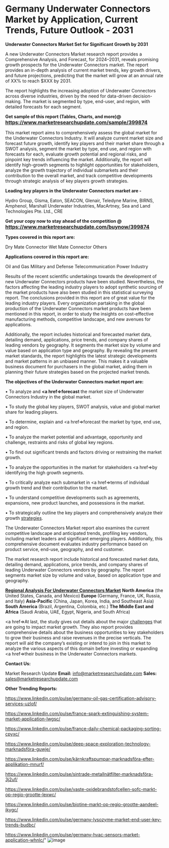 # Germany Underwater Connectors Market by Application, Current Trends, Future Outlook - 2031

<strong>Underwater Connectors Market Set for Significant Growth by 2031</strong>

A new Underwater Connectors Market research report provides a Comprehensive Analysis, and Forecast, for 2024–2031, reveals promising growth prospects for the Underwater Connectors market. The report provides an in-depth analysis of current market trends, key growth drivers, and future projections, predicting that the market will grow at an annual rate of XX% to reach $XXX by 2031.

The report highlights the increasing adoption of Underwater Connectors across diverse industries, driven by the need for data-driven decision-making. The market is segmented by type, end-user, and region, with detailed forecasts for each segment.

<strong>Get sample of this report (Tables, Charts, and more)@ <a href=https://www.marketresearchupdate.com/sample/399874><font size=3 color=#0000ff>https://www.marketresearchupdate.com/sample/399874</font></a></strong>

This market report aims to comprehensively assess the global market for the Underwater Connectors Industry. It will analyze current market size and forecast future growth, identify key players and their market share through a SWOT analysis, segment the market by type, end use, and region with forecasts for each, evaluate growth potential and regional risks, and pinpoint key trends influencing the market. Additionally, the report will identify high-growth segments to highlight opportunities for stakeholders, analyze the growth trajectory of individual submarkets and their contribution to the overall market, and track competitive developments through strategic analysis of key players growth strategies.

<strong>Leading key players in the Underwater Connectors market are -</strong>

Hydro Group, Gisma, Eaton, SEACON, Glenair, Teledyne Marine, BIRNS, Amphenol, Marshall Underwater Industries, MacArtney, Sea and Land Technologies Pte. Ltd., CRE

<strong>Get your copy now to stay ahead of the competition @ <a href=https://www.marketresearchupdate.com/buynow/399874><font size=3 color=#0000ff>https://www.marketresearchupdate.com/buynow/399874</font></a></strong>

<strong>Types covered in this report are:</strong>

Dry Mate Connector
Wet Mate Connector
Others

<strong>Applications covered in this report are:</strong>

Oil and Gas
Military and Defense
Telecommunication
Power Industry

Results of the recent scientific undertakings towards the development of new Underwater Connectors products have been studied. Nevertheless, the factors affecting the leading industry players to adopt synthetic sourcing of the market products have also been studied in this statistical surveying report. The conclusions provided in this report are of great value for the leading industry players. Every organization partaking in the global production of the Underwater Connectors market products have been mentioned in this report, in order to study the insights on cost-effective manufacturing methods, competitive landscape, and new avenues for applications.

Additionally, the report includes historical and forecasted market data, detailing demand, applications, price trends, and company shares of leading vendors by geography. It segments the market size by volume and value based on application type and geography. By revealing the present market standards, the report highlights the latest strategic developments and market patterns in an unbiased manner. This makes it a valuable business document for purchasers in the global market, aiding them in planning their future strategies based on the projected market trends.

<strong>The objectives of the Underwater Connectors market report are:</strong>

• To analyze and <strong><a href=><strong>forecast</strong></a></strong> the market size of Underwater Connectors Industry in the global market.

• To study the global key players, SWOT analysis, value and global market share for leading players.

• To determine, explain and <a href=>forecast</a> the market by type, end use, and region.

• To analyze the market potential and advantage, opportunity and challenge, restraints and risks of global key regions.

• To find out significant trends and factors driving or restraining the market growth.

• To analyze the opportunities in the market for stakeholders <a href=>by</a> identifying the high growth segments.

• To critically analyze each submarket in <a href=>terms</a> of individual growth trend and their contribution to the market.

• To understand competitive developments such as agreements, expansions, new product launches, and possessions in the market.

• To strategically outline the key players and comprehensively analyze their growth <a href=ASDF881288>strategies</a>.

The Underwater Connectors Market report also examines the current competitive landscape and anticipated trends, profiling key vendors, including market leaders and significant emerging players. Additionally, this comprehensive document evaluates industry performance based on product service, end-use, geography, and end customer.

The market research report include historical and forecasted market data, detailing demand, applications, price trends, and company shares of leading Underwater Connectors vendors by geography. The report segments market size by volume and value, based on application type and geography.

<strong><u><b>Regional Analysis For Underwater Connectors Market</b></u></strong>
<strong><b>North America</b></strong> (the United States, Canada, and Mexico)
<strong><b>Europe </b></strong>(Germany, France, UK, Russia, and Italy)
<strong><b>Asia-Pacific</b></strong> (China, Japan, Korea, India, and Southeast Asia)
<strong><b>South America</b></strong> (Brazil, Argentina, Colombia, etc.)
<strong><b>The Middle East and Africa</b></strong> (Saudi Arabia, UAE, Egypt, Nigeria, and South Africa)

<a href=>At last,</a> the study gives out details about the major <a href=ASDF991299>challenges</a> that are going to impact market growth. They also report provides comprehensive details about the business opportunities to key stakeholders to grow their business and raise revenues in the precise verticals. The report will aid the company’s existing or intend to join in this market to analyze the various aspects of this domain before investing or expanding <a href=>their</a> business in the Underwater Connectors markets.

<strong>Contact Us:</strong>

Market Research Update
<strong>Email:</strong> info@marketresearchupdate.com
<strong>Sales:</strong> sales@marketresearchupdate.com

<strong>Other Trending Reports:</strong>

<a href=https://www.linkedin.com/pulse/germany-oil-gas-certification-advisory-services-uzlof/>https://www.linkedin.com/pulse/germany-oil-gas-certification-advisory-services-uzlof/</a>

<a href=https://www.linkedin.com/pulse/france-spark-extinguishing-system-market-application-lwgsc/>https://www.linkedin.com/pulse/france-spark-extinguishing-system-market-application-lwgsc/</a>

<a href=https://www.linkedin.com/pulse/france-daily-chemical-packaging-sorting-cpyxc/>https://www.linkedin.com/pulse/france-daily-chemical-packaging-sorting-cpyxc/</a>

<a href=https://www.linkedin.com/pulse/deep-space-exploration-technology-marknadsföra-guwje/>https://www.linkedin.com/pulse/deep-space-exploration-technology-marknadsföra-guwje/</a>

<a href=https://www.linkedin.com/pulse/kärnkraftspumpar-marknadsföra-efter-applikation-mnurf/>https://www.linkedin.com/pulse/kärnkraftspumpar-marknadsföra-efter-applikation-mnurf/</a>

<a href=https://www.linkedin.com/pulse/sintrade-metallnätfilter-marknadsföra-3j2uf/>https://www.linkedin.com/pulse/sintrade-metallnätfilter-marknadsföra-3j2uf/</a>

<a href=https://www.linkedin.com/pulse/vaste-oxidebrandstofcellen-sofc-markt-op-regio-grootte-lexwc/>https://www.linkedin.com/pulse/vaste-oxidebrandstofcellen-sofc-markt-op-regio-grootte-lexwc/</a>

<a href=https://www.linkedin.com/pulse/biotine-markt-op-regio-grootte-aandeel-ikygc/>https://www.linkedin.com/pulse/biotine-markt-op-regio-grootte-aandeel-ikygc/</a>

<a href=https://www.linkedin.com/pulse/germany-lysozyme-market-end-user-key-trends-budbc/>https://www.linkedin.com/pulse/germany-lysozyme-market-end-user-key-trends-budbc/</a>

<a href=https://www.linkedin.com/pulse/germany-hvac-sensors-market-application-whnlc/>https://www.linkedin.com/pulse/germany-hvac-sensors-market-application-whnlc/</a>"
![image](https://github.com/user-attachments/assets/58d544f1-4705-4cee-a340-8e47d918b6a1)
